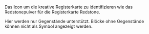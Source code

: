 Das Icon um die kreative Registerkarte zu identifizieren wie das Redstonepulver für die Registerkarte Redstone.

Hier werden nur Gegenstände unterstützt. Blöcke ohne Gegenstände können nicht als Symbol angezeigt werden.